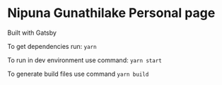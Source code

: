 # Nipuna Gunathilake Personal page

Built with Gatsby

To get dependencies run:
`yarn`

To run in dev environment use command:
`yarn start`

To generate build files use command
`yarn build`
